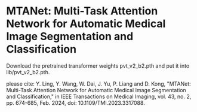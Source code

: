 # MTANet: Multi-Task Attention Network for Automatic Medical Image Segmentation and Classification

Download the pretrained transformer weights pvt_v2_b2.pth and put it into lib/pvt_v2_b2.pth.

please cite: Y. Ling, Y. Wang, W. Dai, J. Yu, P. Liang and D. Kong, "MTANet: Multi-Task Attention Network for Automatic Medical Image Segmentation and Classification," in IEEE Transactions on Medical Imaging, vol. 43, no. 2, pp. 674-685, Feb. 2024, doi: 10.1109/TMI.2023.3317088. 

